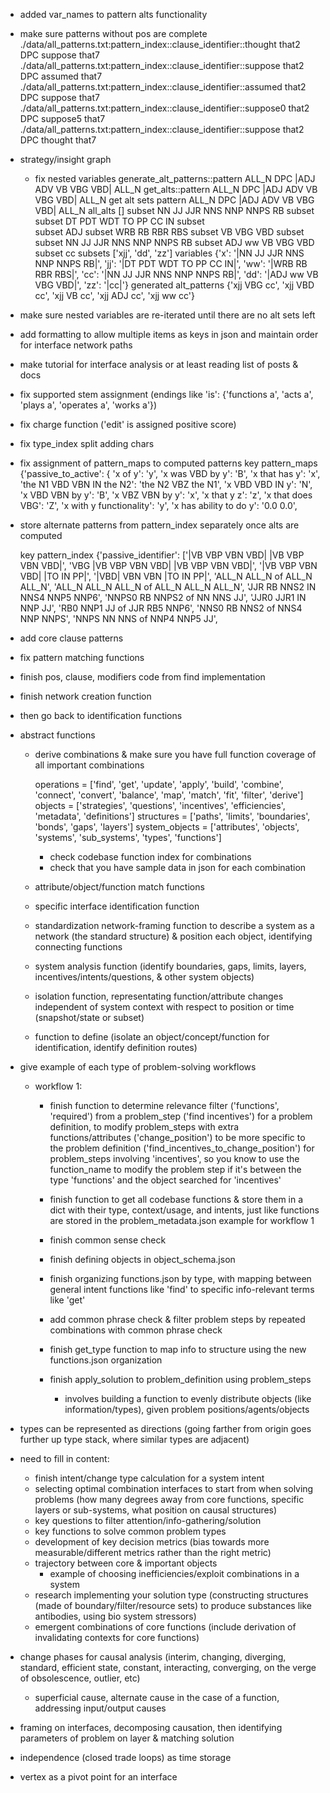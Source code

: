   - added var_names to pattern alts functionality

  - make sure patterns without pos are complete
    ./data/all_patterns.txt:pattern_index::clause_identifier::thought that2 DPC suppose that7
    ./data/all_patterns.txt:pattern_index::clause_identifier::suppose that2 DPC assumed that7
    ./data/all_patterns.txt:pattern_index::clause_identifier::assumed that2 DPC suppose that7
    ./data/all_patterns.txt:pattern_index::clause_identifier::suppose0 that2 DPC suppose5 that7
    ./data/all_patterns.txt:pattern_index::clause_identifier::suppose that2 DPC thought that7

  - strategy/insight graph

    - fix nested variables
      generate_alt_patterns::pattern ALL_N DPC |ADJ ADV VB VBG VBD| ALL_N
      get_alts::pattern ALL_N DPC |ADJ ADV VB VBG VBD| ALL_N
      get alt sets pattern ALL_N DPC |ADJ ADV VB VBG VBD| ALL_N all_alts []
      subset NN JJ JJR NNS NNP NNPS RB
      subset  
      subset DT PDT WDT TO PP CC IN
      subset  
      subset ADJ 
      subset WRB RB RBR RBS
      subset  VB VBG VBD
      subset  
      subset NN JJ JJR NNS NNP NNPS RB
      subset ADJ ww VB VBG VBD
      subset cc
      subsets ['xjj', 'dd', 'zz'] variables {'x': '|NN JJ JJR NNS NNP NNPS RB|', 'jj': '|DT PDT WDT TO PP CC IN|', 'ww': '|WRB RB RBR RBS|', 'cc': '|NN JJ JJR NNS NNP NNPS RB|', 'dd': '|ADJ ww VB VBG VBD|', 'zz': '|cc|'}
      generated alt_patterns {'xjj VBG cc', 'xjj VBD cc', 'xjj VB cc', 'xjj ADJ cc', 'xjj ww cc'}

  - make sure nested variables are re-iterated until there are no alt sets left

  - add formatting to allow multiple items as keys in json and maintain order for interface network paths

  - make tutorial for interface analysis or at least reading list of posts & docs

  - fix supported stem assignment (endings like 'is': {'functions a', 'acts a', 'plays a', 'operates a', 'works a'})
  - fix charge function ('edit' is assigned positive score)
  - fix type_index split adding chars
  - fix assignment of pattern_maps to computed patterns
      key pattern_maps {'passive_to_active': 
      {
        'x of y': 'y', 
        'x was VBD by y': 'B', 
        'x that has y': 'x', 'the N1 VBD VBN IN the N2': 'the N2 VBZ the N1', 'x VBD VBD IN y': 'N', 'x VBD VBN by y': 'B', 'x VBZ VBN by y': 'x', 'x that y z': 'z', 'x that does VBG': 'Z', 'x with y functionality': 'y', 'x has ability to do y': '0.0 0.0', 

  - store alternate patterns from pattern_index separately once alts are computed
  
      key pattern_index {'passive_identifier': ['|VB VBP VBN VBD| |VB VBP VBN VBD|', 'VBG |VB VBP VBN VBD| |VB VBP VBN VBD|', '|VB VBP VBN VBD| |TO IN PP|', '|VBD| VBN VBN |TO IN PP|', 'ALL_N ALL_N of ALL_N ALL_N', 'ALL_N ALL_N ALL_N of ALL_N ALL_N ALL_N', 'JJR RB NNS2 IN NNS4 NNP5 NNP6', 'NNPS0 RB NNPS2 of NN NNS JJ', 'JJR0 JJR1 IN NNP JJ', 'RB0 NNP1 JJ of JJR RB5 NNP6', 'NNS0 RB NNS2 of NNS4 NNP NNPS', 'NNPS NN NNS of NNP4 NNP5 JJ',

  - add core clause patterns 
  - fix pattern matching functions
  - finish pos, clause, modifiers code from find implementation
  - finish network creation function
  - then go back to identification functions

  - abstract functions

      - derive combinations & make sure you have full function coverage of all important combinations

          operations = ['find', 'get', 'update', 'apply', 'build', 'combine', 'connect', 'convert', 'balance', 'map', 'match', 'fit', 'filter', 'derive']
          objects = ['strategies', 'questions', 'incentives', 'efficiencies', 'metadata', 'definitions']
          structures = ['paths', 'limits', 'boundaries', 'bonds', 'gaps', 'layers']
          system_objects = ['attributes', 'objects', 'systems', 'sub_systems', 'types', 'functions']

        - check codebase function index for combinations
        - check that you have sample data in json for each combination

      - attribute/object/function match functions
      - specific interface identification function
      - standardization network-framing function to describe a system as a network (the standard structure) & position each object, identifying connecting functions
      - system analysis function (identify boundaries, gaps, limits, layers, incentives/intents/questions, & other system objects)
      - isolation function, representating function/attribute changes independent of system context with respect to position or time (snapshot/state or subset)
      - function to define (isolate an object/concept/function for identification, identify definition routes)


  - give example of each type of problem-solving workflows

    - workflow 1:

      - finish function to determine relevance filter ('functions', 'required') from a problem_step ('find incentives') for a problem definition, to modify problem_steps with extra functions/attributes ('change_position') to be more specific to the problem definition ('find_incentives_to_change_position') for problem_steps involving 'incentives', so you know to use the function_name to modify the problem step if it's between the type 'functions' and the object searched for 'incentives'

      - finish function to get all codebase functions & store them in a dict with their type, context/usage, and intents, just like functions are stored in the problem_metadata.json example for workflow 1
      - finish common sense check
      - finish defining objects in object_schema.json
      - finish organizing functions.json by type, with mapping between general intent functions like 'find' to specific info-relevant terms like 'get'
      - add common phrase check & filter problem steps by repeated combinations with common phrase check
      - finish get_type function to map info to structure using the new functions.json organization
      - finish apply_solution to problem_definition using problem_steps
        - involves building a function to evenly distribute objects (like information/types), given problem positions/agents/objects
      
  - types can be represented as directions (going farther from origin goes further up type stack, where similar types are adjacent)

  - need to fill in content:
    - finish intent/change type calculation for a system intent
    - selecting optimal combination interfaces to start from when solving problems 
      (how many degrees away from core functions, specific layers or sub-systems, what position on causal structures)
    - key questions to filter attention/info-gathering/solution
    - key functions to solve common problem types
    - development of key decision metrics (bias towards more measurable/different metrics rather than the right metric)
    - trajectory between core & important objects
      - example of choosing inefficiencies/exploit combinations in a system
    - research implementing your solution type (constructing structures (made of boundary/filter/resource sets) to produce substances like antibodies, using bio system stressors)
    - emergent combinations of core functions (include derivation of invalidating contexts for core functions)

  - change phases for causal analysis (interim, changing, diverging, standard, efficient state, constant, interacting, converging, on the verge of obsolescence, outlier, etc)
    - superficial cause, alternate cause in the case of a function, addressing input/output causes
  - framing on interfaces, decomposing causation, then identifying parameters of problem on layer & matching solution
  - independence (closed trade loops) as time storage
  - vertex as a pivot point for an interface

